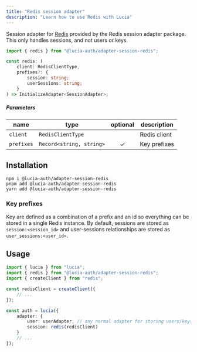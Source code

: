 ```yaml
---
title: "Redis session adapter"
description: "Learn how to use Redis with Lucia"
---
```


Session adapter for [Redis](https://redis.io) provided by the Redis session adapter package. This only handles sessions, and not users or keys.

```ts
import { redis } from "@lucia-auth/adapter-session-redis";
```

```ts
const redis: (
	client: RedisClientType,
	prefixes?: {
		session: string;
		userSessions: string;
	}
) => InitializeAdapter<SessionAdapter>;
```

##### Parameters

| name       | type                     | optional | description  |
| ---------- | ------------------------ | :------: | ------------ |
| `client`   | `RedisClientType`        |          | Redis client |
| `prefixes` | `Record<string, string>` |    ✓     | Key prefixes |

## Installation

```
npm i @lucia-auth/adapter-session-redis
pnpm add @lucia-auth/adapter-session-redis
yarn add @lucia-auth/adapter-session-redis
```

### Key prefixes

Key are defined as a combination of a prefix and an id so everything can be stored in a single Redis instance. By default, sessions are stored as `session:<session_id>` and user-sessions relationships are stored as `user_sessions:<user_id>`.

## Usage

```ts
import { lucia } from "lucia";
import { redis } from "@lucia-auth/adapter-session-redis";
import { createClient } from "redis";

const redisClient = createClient({
	// ...
});

const auth = lucia({
	adapter: {
		user: userAdapter, // any normal adapter for storing users/keys
		session: redis(redisClient)
	}
	// ...
});
```
